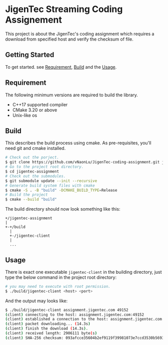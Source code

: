 # JigenTec Streaming Coding Assignement

This project is about the JigenTec's coding assignment which requires a download from specified host and verify the checksum of file.

## Getting Started

To get started. see [Requirement](#requirement), [Build](#build) and the [Usage](#usage).

## Requirement

The following minimum versions are required to build the library.

- C++17 supported compiler
- CMake 3.20 or above
- Unix-like os

## Build

This describes the build process using cmake. As pre-requisites, you'll need git and cmake installed.

``` sh
# Check out the porject.
$ git clone https://github.com/vNaonLu/JigenTec-coding-assignment.git jigentec-assignment
# Go to the project root directory.
$ cd jigentec-assignment
# Check out the submodules.
$ git submodule update --init --recursive
# Generate build system files with cmake
$ cmake -S . -B "build" -DCMAKE_BUILD_TYPE=Release
# Build the project
$ cmake --build "build"
```

The build directory should now look something like this:

```
+/jigentec-assignment
|
+-+/build
  |
  +-/jigentec-client
  |
  ...
```

## Usage

There is exact one executable `jigentec-client` in the building directory, just type the below command in the project root directory:

``` sh
# you may need to execute with root permission.
$ ./build/jigentec-client <host> <port>
```

And the output may looks like:

``` sh
$ ./build/jigentec-client assignment.jigentec.com 49152
(client) connecting to the host: assignment.jigentec.com:49152
(client) established a connection to the host: assignment.jigentec.com:49152
(client) packet downloading... (14.3s) 
(client) finish the download (14.3s).
(client) received length: 2906111 byte(s)
(client) SHA-256 checksum: 093afcce35604b2ef9119f39981073e7ccd3530b569325fc9f6b2c40925b4e6d
```